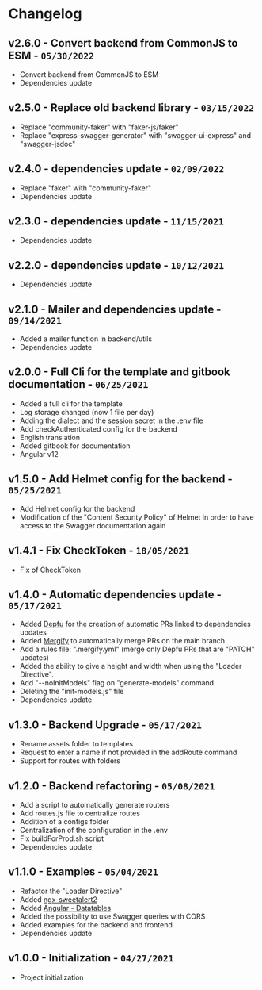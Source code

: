 # Changelog

## v2.6.0 - Convert backend from CommonJS to ESM - `05/30/2022`

* Convert backend from CommonJS to ESM
* Dependencies update

## v2.5.0 - Replace old backend library - `03/15/2022`

* Replace "community-faker" with "faker-js/faker"
* Replace "express-swagger-generator" with "swagger-ui-express" and "swagger-jsdoc"

## v2.4.0 - dependencies update - `02/09/2022`

* Replace "faker" with "community-faker"
* Dependencies update

## v2.3.0 - dependencies update - `11/15/2021`

* Dependencies update

## v2.2.0 - dependencies update - `10/12/2021`

* Dependencies update

## v2.1.0 - Mailer and dependencies update - `09/14/2021`

* Added a mailer function in backend/utils
* Dependencies update

## v2.0.0 - Full Cli for the template and gitbook documentation - `06/25/2021`

* Added a full cli for the template
* Log storage changed (now 1 file per day)
* Adding the dialect and the session secret in the .env file
* Add checkAuthenticated config for the backend
* English translation
* Added gitbook for documentation
* Angular v12

## v1.5.0 - Add Helmet config for the backend - `05/25/2021`

* Add Helmet config for the backend
* Modification of the "Content Security Policy" of Helmet in order to have access to the Swagger documentation again

## v1.4.1 - Fix CheckToken - `18/05/2021`

* Fix of CheckToken

## v1.4.0 - Automatic dependencies update - `05/17/2021`

* Added [Depfu](https://depfu.com/) for the creation of automatic PRs linked to dependencies updates
* Added [Mergify](https://mergify.io/) to automatically merge PRs on the main branch
* Add a rules file: ".mergify.yml" (merge only Depfu PRs that are "PATCH" updates)
* Added the ability to give a height and width when using the "Loader Directive".
* Add "--noInitModels" flag on "generate-models" command
* Deleting the "init-models.js" file
* Dependencies update

## v1.3.0 - Backend Upgrade - `05/17/2021`

* Rename assets folder to templates
* Request to enter a name if not provided in the addRoute command
* Support for routes with folders

## v1.2.0 - Backend refactoring - `05/08/2021`

* Add a script to automatically generate routers
* Add routes.js file to centralize routes
* Addition of a configs folder
* Centralization of the configuration in the .env
* Fix buildForProd.sh script
* Dependencies update

## v1.1.0 - Examples - `05/04/2021`

* Refactor the "Loader Directive"
* Added [ngx-sweetalert2](https://www.npmjs.com/package/@sweetalert2/ngx-sweetalert2)
* Added [Angular - Datatables](http://l-lin.github.io/angular-datatables/#/welcome)
* Added the possibility to use Swagger queries with CORS
* Added examples for the backend and frontend
* Dependencies update

## v1.0.0 - Initialization - `04/27/2021`

* Project initialization
